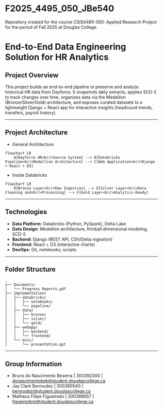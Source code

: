 # F2025_4495_050_JBe540
Repository created for the course CSIS4495-050: Applied Research Project for the period of Fall 2025 at Douglas College.
# End-to-End Data Engineering Solution for HR Analytics

## Project Overview

This project builds an end-to-end pipeline to preserve and analyze historical HR data from Dayforce. It snapshots daily extracts, applies SCD-2 to track changes over time, organizes data via the Medallion (Bronze/Silver/Gold) architecture, and exposes curated datasets to a lightweight Django + React app for interactive insights (headcount trends, transfers, payroll history).

---

## Project Architecture

- General Architecture
```mermaid
flowchart LR
    A[Dayforce HR<br/>Source System] --> B[Databricks Pipeline<br/>Medallion Architecture] --> C[Web Application<br/>Django + React + D3]
```

- Inside Databricks
```mermaid
flowchart LR
    D[Bronze Layer<br/>Raw Ingestion] --> E[Silver Layer<br/>Data Cleaning and<br/>Processing] --> F[Gold Layer<br/>Analytics-Ready]
```


---

## Technologies
- **Data Platform:** Databricks (Python, PySpark), Delta Lake
- **Data Design:** Medallion architecture, Kimball dimensional modeling, SCD-2
- **Backend:** Django (REST API, CSV/Delta ingestion)
- **Frontend:** React + D3 (interactive charts)
- **DevOps:** Git, notebooks, scripts

---

## Folder Structure

```
.
├── Documents/
│   └── Progress Reports.pdf
├── Implementation/
│   ├── databricks/
│   │   ├── notebooks/
│   │   └── pipeline/
│   ├── data/
│   │   ├── bronze/
│   │   ├── silver/
│   │   └── gold/
│   ├── webapp/
│   │   ├── backend/
│   │   └── frontend/
│   └── misc/
│       └── presentation.ppt

```

---

## Group Information

- Bruno do Nascimento Beserra   | 300392300 | donascimentobeb@student.douglascollege.ca
- Jay Clark Bermudez 		    | 300380540 | bermudezj@student.douglascollege.ca
- Matheus Filipe Figueiredo 	| 300389657 | figueiredom@student.douglascollege.ca
